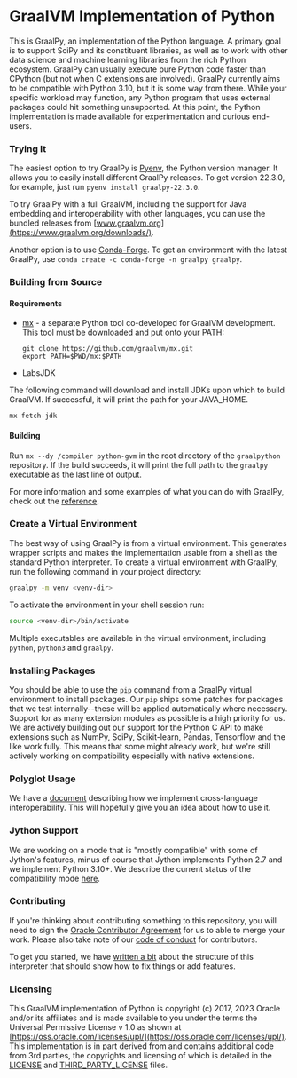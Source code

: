# GraalVM Implementation of Python

This is GraalPy, an implementation of the Python language.
A primary goal is to support SciPy and its constituent libraries, as well as to work with other data science and machine learning libraries from the rich Python ecosystem.
GraalPy can usually execute pure Python code faster than CPython (but not when C extensions are involved).
GraalPy currently aims to be compatible with Python 3.10, but it is some way from there.
While your specific workload may function, any Python program that uses external packages could hit something unsupported.
At this point, the Python implementation is made available for experimentation and curious end-users.

### Trying It

The easiest option to try GraalPy is [Pyenv](https://github.com/pyenv/pyenv/), the Python version manager.
It allows you to easily install different GraalPy releases.
To get version 22.3.0, for example, just run `pyenv install graalpy-22.3.0`.

To try GraalPy with a full GraalVM, including the support for Java embedding and interoperability with other languages, you can use the bundled releases from [www.graalvm.org](https://www.graalvm.org/downloads/).

Another option is to use [Conda-Forge](https://conda-forge.org/).
To get an environment with the latest GraalPy, use `conda create -c conda-forge -n graalpy graalpy`.

### Building from Source

#### Requirements

* [mx](https://github.com/graalvm/mx) - a separate Python tool co-developed for GraalVM development. This tool must be
  downloaded and put onto your PATH:
  ```
  git clone https://github.com/graalvm/mx.git
  export PATH=$PWD/mx:$PATH
  ```
* LabsJDK

The following command will download and install JDKs upon which to build GraalVM. If successful, it will print the path for your JAVA_HOME. 
```shell
mx fetch-jdk
```
 
#### Building

Run `mx --dy /compiler python-gvm` in the root directory of the `graalpython` repository. If the build succeeds, it will print the full
path to the `graalpy` executable as the last line of output.

For more information and some examples of what you can do with GraalPy,
check out the [reference](https://www.graalvm.org/reference-manual/python/).

### Create a Virtual Environment

The best way of using GraalPy is from a virtual environment. This generates wrapper scripts and makes the implementation usable from a shell as the standard Python interpreter. To create a virtual environment with GraalPy, run the following command in your project directory:

```bash
graalpy -m venv <venv-dir>
```

To activate the environment in your shell session run:

```bash
source <venv-dir>/bin/activate
```

Multiple executables are available in the virtual environment, including `python`, `python3` and `graalpy`.

### Installing Packages

You should be able to use the `pip` command from a GraalPy virtual environment to install packages.
Our `pip` ships some patches for packages that we test internally--these will be applied automatically where necessary.
Support for as many extension modules as possible is a high priority for us.
We are actively building out our support for the Python C API to make extensions such as NumPy, SciPy, Scikit-learn, Pandas, Tensorflow and the like work fully.
This means that some might already work, but we're still actively working on compatibility especially with native extensions.

### Polyglot Usage

We have a [document](docs/user/Interoperability.md) describing how we implement
cross-language interoperability. This will hopefully give you an idea about how to use it.

### Jython Support

We are working on a mode that is "mostly compatible" with some of Jython's
features, minus of course that Jython implements Python 2.7 and we implement
Python 3.10+. We describe the current status of the compatibility mode
[here](docs/user/Jython.md).

### Contributing

If you're thinking about contributing something to this repository, you will need
to sign the [Oracle Contributor
Agreement](http://www.graalvm.org/community/contributors/) for us to able to
merge your work. Please also take note of our [code of
conduct](http://www.graalvm.org/community/conduct/) for contributors.

To get you started, we have [written a bit](docs/contributor/CONTRIBUTING.md) about the
structure of this interpreter that should show how to fix things or add
features.

### Licensing

This GraalVM implementation of Python is copyright (c) 2017, 2023 Oracle and/or
its affiliates and is made available to you under the terms the Universal
Permissive License v 1.0 as shown at
[https://oss.oracle.com/licenses/upl/](https://oss.oracle.com/licenses/upl/). This
implementation is in part derived from and contains additional code from 3rd
parties, the copyrights and licensing of which is detailed in the
[LICENSE](LICENSE) and [THIRD_PARTY_LICENSE](THIRD_PARTY_LICENSE.txt) files.

